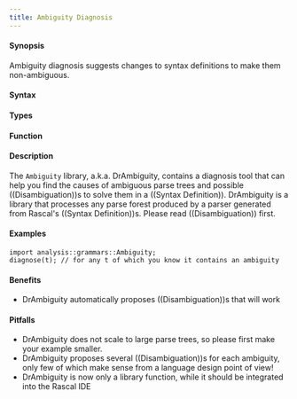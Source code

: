 ```yaml
---
title: Ambiguity Diagnosis
---
```


#### Synopsis

Ambiguity diagnosis suggests changes to syntax definitions to make them non-ambiguous.

#### Syntax

#### Types

#### Function

#### Description

The `Ambiguity` library, a.k.a. DrAmbiguity, contains a diagnosis tool that can help you find the causes of ambiguous 
parse trees and possible ((Disambiguation))s to solve them in a ((Syntax Definition)).
DrAmbiguity is a library that processes any parse forest produced by a parser generated from Rascal's ((Syntax Definition))s.
Please read ((Disambiguation)) first.

#### Examples

```rascal
import analysis::grammars::Ambiguity;
diagnose(t); // for any t of which you know it contains an ambiguity
```

#### Benefits

*  DrAmbiguity automatically proposes ((Disambiguation))s that will work 

#### Pitfalls

*  DrAmbiguity does not scale to large parse trees, so please first make your example smaller.
*  DrAmbiguity proposes several ((Disambiguation))s for each ambiguity, only few of which make sense from a language design point of view!
*  DrAmbiguity is now only a library function, while it should be integrated into the Rascal IDE

